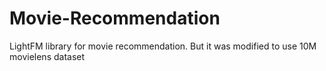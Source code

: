 # Movie-Recommendation
LightFM library for movie recommendation. But it was modified to use 10M movielens dataset
